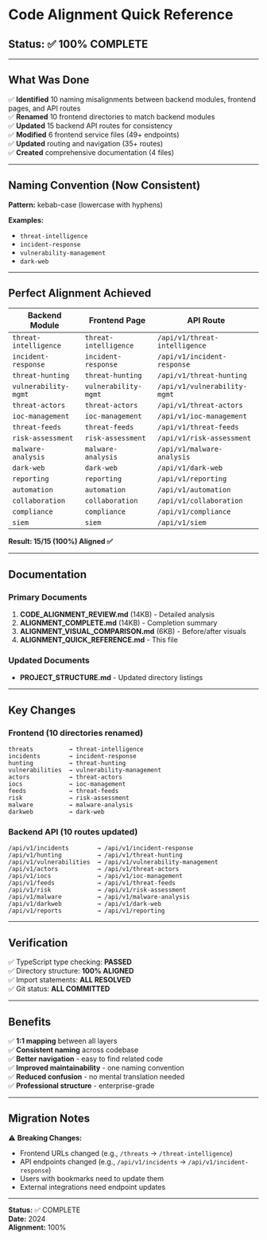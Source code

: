 # Code Alignment Quick Reference

## Status: ✅ 100% COMPLETE

---

## What Was Done

✅ **Identified** 10 naming misalignments between backend modules, frontend pages, and API routes  
✅ **Renamed** 10 frontend directories to match backend modules  
✅ **Updated** 15 backend API routes for consistency  
✅ **Modified** 6 frontend service files (49+ endpoints)  
✅ **Updated** routing and navigation (35+ routes)  
✅ **Created** comprehensive documentation (4 files)

---

## Naming Convention (Now Consistent)

**Pattern:** kebab-case (lowercase with hyphens)

**Examples:**
- `threat-intelligence`
- `incident-response`
- `vulnerability-management`
- `dark-web`

---

## Perfect Alignment Achieved

| Backend Module            | Frontend Page             | API Route                      |
|---------------------------|---------------------------|--------------------------------|
| `threat-intelligence`     | `threat-intelligence`     | `/api/v1/threat-intelligence`  |
| `incident-response`       | `incident-response`       | `/api/v1/incident-response`    |
| `threat-hunting`          | `threat-hunting`          | `/api/v1/threat-hunting`       |
| `vulnerability-mgmt`      | `vulnerability-mgmt`      | `/api/v1/vulnerability-mgmt`   |
| `threat-actors`           | `threat-actors`           | `/api/v1/threat-actors`        |
| `ioc-management`          | `ioc-management`          | `/api/v1/ioc-management`       |
| `threat-feeds`            | `threat-feeds`            | `/api/v1/threat-feeds`         |
| `risk-assessment`         | `risk-assessment`         | `/api/v1/risk-assessment`      |
| `malware-analysis`        | `malware-analysis`        | `/api/v1/malware-analysis`     |
| `dark-web`                | `dark-web`                | `/api/v1/dark-web`             |
| `reporting`               | `reporting`               | `/api/v1/reporting`            |
| `automation`              | `automation`              | `/api/v1/automation`           |
| `collaboration`           | `collaboration`           | `/api/v1/collaboration`        |
| `compliance`              | `compliance`              | `/api/v1/compliance`           |
| `siem`                    | `siem`                    | `/api/v1/siem`                 |

**Result: 15/15 (100%) Aligned ✅**

---

## Documentation

### Primary Documents
1. **CODE_ALIGNMENT_REVIEW.md** (14KB) - Detailed analysis
2. **ALIGNMENT_COMPLETE.md** (14KB) - Completion summary
3. **ALIGNMENT_VISUAL_COMPARISON.md** (6KB) - Before/after visuals
4. **ALIGNMENT_QUICK_REFERENCE.md** - This file

### Updated Documents
- **PROJECT_STRUCTURE.md** - Updated directory listings

---

## Key Changes

### Frontend (10 directories renamed)
```
threats          → threat-intelligence
incidents        → incident-response
hunting          → threat-hunting
vulnerabilities  → vulnerability-management
actors           → threat-actors
iocs             → ioc-management
feeds            → threat-feeds
risk             → risk-assessment
malware          → malware-analysis
darkweb          → dark-web
```

### Backend API (10 routes updated)
```
/api/v1/incidents        → /api/v1/incident-response
/api/v1/hunting          → /api/v1/threat-hunting
/api/v1/vulnerabilities  → /api/v1/vulnerability-management
/api/v1/actors           → /api/v1/threat-actors
/api/v1/iocs             → /api/v1/ioc-management
/api/v1/feeds            → /api/v1/threat-feeds
/api/v1/risk             → /api/v1/risk-assessment
/api/v1/malware          → /api/v1/malware-analysis
/api/v1/darkweb          → /api/v1/dark-web
/api/v1/reports          → /api/v1/reporting
```

---

## Verification

✅ TypeScript type checking: **PASSED**  
✅ Directory structure: **100% ALIGNED**  
✅ Import statements: **ALL RESOLVED**  
✅ Git status: **ALL COMMITTED**

---

## Benefits

✅ **1:1 mapping** between all layers  
✅ **Consistent naming** across codebase  
✅ **Better navigation** - easy to find related code  
✅ **Improved maintainability** - one naming convention  
✅ **Reduced confusion** - no mental translation needed  
✅ **Professional structure** - enterprise-grade

---

## Migration Notes

⚠️ **Breaking Changes:**
- Frontend URLs changed (e.g., `/threats` → `/threat-intelligence`)
- API endpoints changed (e.g., `/api/v1/incidents` → `/api/v1/incident-response`)
- Users with bookmarks need to update them
- External integrations need endpoint updates

---

**Status:** ✅ COMPLETE  
**Date:** 2024  
**Alignment:** 100%
